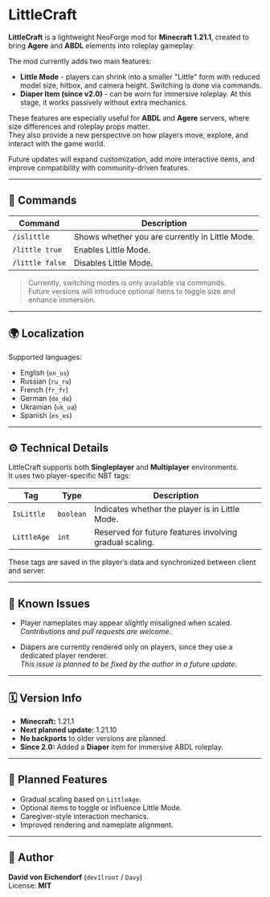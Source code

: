 # LittleCraft

**LittleCraft** is a lightweight NeoForge mod for **Minecraft 1.21.1**, created to bring **Agere** and **ABDL** elements into roleplay gameplay.

The mod currently adds two main features:
- **Little Mode** - players can shrink into a smaller "Little" form with reduced model size, hitbox, and camera height. Switching is done via commands.
- **Diaper Item (since v2.0)** - can be worn for immersive roleplay. At this stage, it works passively without extra mechanics.

These features are especially useful for **ABDL** and **Agere** servers, where size differences and roleplay props matter.  
They also provide a new perspective on how players move, explore, and interact with the game world.

Future updates will expand customization, add more interactive items, and improve compatibility with community-driven features.

---

## 💬 Commands

| Command | Description |
|----------|-------------|
| `/islittle` | Shows whether you are currently in Little Mode. |
| `/little true` | Enables Little Mode. |
| `/little false` | Disables Little Mode. |

> Currently, switching modes is only available via commands.  
> Future versions will introduce optional items to toggle size and enhance immersion.

---

## 🌍 Localization

Supported languages:
- English (`en_us`)
- Russian (`ru_ru`)
- French (`fr_fr`)
- German (`de_de`)
- Ukrainian (`uk_ua`)
- Spanish (`es_es`)

---

## ⚙️ Technical Details

LittleCraft supports both **Singleplayer** and **Multiplayer** environments.  
It uses two player-specific NBT tags:

| Tag | Type | Description |
|------|------|-------------|
| `IsLittle` | `boolean` | Indicates whether the player is in Little Mode. |
| `LittleAge` | `int` | Reserved for future features involving gradual scaling. |

These tags are saved in the player’s data and synchronized between client and server.

---

## 🧱 Known Issues

- Player nameplates may appear slightly misaligned when scaled.  
  *Contributions and pull requests are welcome.*

- Diapers are currently rendered only on players, since they use a dedicated player renderer.  
  *This issue is planned to be fixed by the author in a future update.*

---

## 🗓 Version Info

- **Minecraft:** 1.21.1
- **Next planned update:** 1.21.10
- **No backports** to older versions are planned.
- **Since 2.0:** Added a **Diaper** item for immersive ABDL roleplay.

---

## 🔮 Planned Features

- Gradual scaling based on `LittleAge`.
- Optional items to toggle or influence Little Mode.
- Caregiver-style interaction mechanics.
- Improved rendering and nameplate alignment.

---

## 👤 Author

**David von Eichendorf** (`dev1lroot` / `Davy`)  
License: **MIT**
